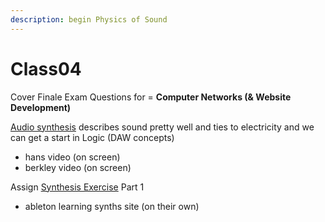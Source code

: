 ```yaml
---
description: begin Physics of Sound
---
```


# Class04

Cover Finale Exam Questions for = **Computer Networks \(& Website Development\)**

[Audio synthesis](../unit-2-music/audio-synthesis/) describes sound pretty well and ties to electricity and we can get a start in Logic \(DAW concepts\)

* hans video \(on screen\)
* berkley video \(on screen\)

Assign [Synthesis Exercise](../unit-2-music/audio-synthesis/synthesis-exercise-2-parts.md) Part 1

* ableton learning synths site \(on their own\)



